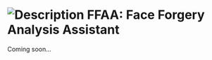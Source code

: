 # ![Description](https://cdn-icons-png.flaticon.com/512/2954/2954659.png) FFAA: Face Forgery Analysis Assistant
Coming soon...
